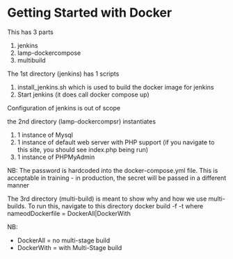 # Getting Started with Docker
This has 3 parts

1. jenkins
2. lamp-dockercompose
3. multibuild

The 1st directory (jenkins) has 1 scripts
1. install_jenkins.sh which is used to build the docker image for jenkins
2. Start jenkins (it does call docker compose up)

Configuration of jenkins is out of scope 

the 2nd directory (lamp-dockercompsr) instantiates 
1. 1 instance of Mysql 
2. 1 instance of default web server with PHP support (if you navigate to this site, you should see index.php being run)
3. 1 instance of PHPMyAdmin

NB: The password is hardcoded into the docker-compose.yml file. This is acceptable in training - in production, the secret will be passed in a different manner 

The 3rd directory (multi-build) is meant to show why and how we use multi-builds. 
To run this, navigate to this directory 
    docker build -f <nameofDockerfile> -t <nameofImage> 
where nameodDockerfile = DockerAll|DockerWith 

NB: 
* DockerAll = no multi-stage build
* DockerWith = with Multi-Stage build
